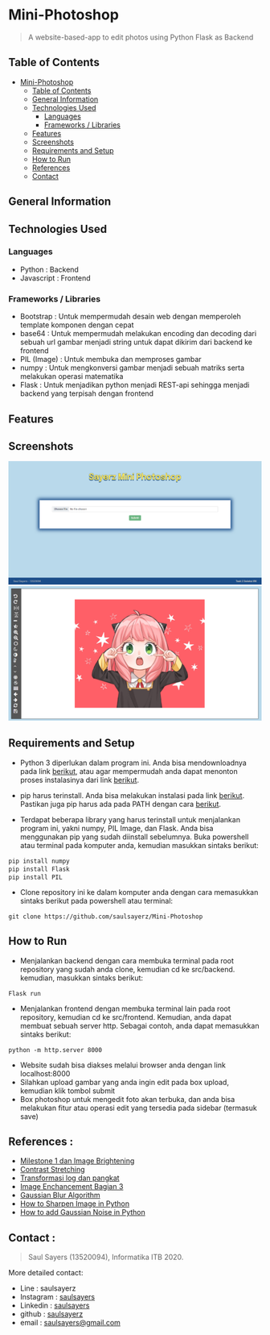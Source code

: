 # Mini-Photoshop
> A website-based-app to edit photos using Python Flask as Backend

## Table of Contents

- [Mini-Photoshop](#mini-photoshop)
  - [Table of Contents](#table-of-contents)
  - [General Information](#general-information)
  - [Technologies Used](#technologies-used)
    - [Languages](#languages)
    - [Frameworks / Libraries](#frameworks--libraries)
  - [Features](#features)
  - [Screenshots](#screenshots)
  - [Requirements and Setup](#requirements-and-setup)
  - [How to Run](#how-to-run)
  - [References](#references)
  - [Contact](#contact)

## General Information

## Technologies Used

### Languages
- Python : Backend
- Javascript : Frontend

### Frameworks / Libraries
- Bootstrap : Untuk mempermudah desain web dengan memperoleh template komponen dengan cepat
- base64 : Untuk mempermudah melakukan encoding dan decoding dari sebuah url gambar menjadi string untuk dapat dikirim dari backend ke frontend
- PIL (Image) : Untuk membuka dan memproses gambar
- numpy : Untuk mengkonversi gambar menjadi sebuah matriks serta melakukan operasi matematika
- Flask : Untuk menjadikan python menjadi REST-api sehingga menjadi backend yang terpisah dengan frontend

## Features

## Screenshots
![main_page.png](./src/Frontend/assets/MainPage.png)
![photoshop.png](./src/Frontend/assets/photoshop.png)

## Requirements and Setup
- Python 3 diperlukan dalam program ini. Anda bisa mendownloadnya pada link <a href="http://www.python.org/downloads/">berikut</a>, atau agar mempermudah anda dapat menonton proses instalasinya dari link <a href="https://www.youtube.com/watch?v=Kn1HF3oD19c">berikut</a>.

- pip harus terinstall. Anda bisa melakukan instalasi pada link <a href="https://pip.pypa.io/en/stable/installation/">berikut</a>. Pastikan juga pip harus ada pada PATH dengan cara <a href="https://www.youtube.com/watch?v=UTUlp6L2zkw">berikut</a>.

- Terdapat beberapa library yang harus terinstall untuk menjalankan program ini, yakni numpy, PIL Image, dan Flask. Anda bisa menggunakan pip yang sudah diinstall sebelumnya. Buka powershell atau terminal pada komputer anda, kemudian masukkan sintaks berikut: 
```
pip install numpy
pip install Flask
pip install PIL
```

- Clone repository ini ke dalam komputer anda dengan cara memasukkan sintaks berikut pada powershell atau terminal:
```
git clone https://github.com/saulsayerz/Mini-Photoshop
```

## How to Run
- Menjalankan backend dengan cara membuka terminal pada root repository yang sudah anda clone, kemudian cd ke src/backend. kemudian, masukkan sintaks berikut:
```
Flask run
```

- Menjalankan frontend dengan membuka terminal lain pada root repository, kemudian cd ke src/frontend. Kemudian, anda dapat membuat sebuah server http. Sebagai contoh, anda dapat memasukkan sintaks berikut:
```
python -m http.server 8000
```
- Website sudah bisa diakses melalui browser anda dengan link localhost:8000
- Silahkan upload gambar yang anda ingin edit pada box upload, kemudian klik tombol submit
- Box photoshop untuk mengedit foto akan terbuka, dan anda bisa melakukan fitur atau operasi edit yang tersedia pada sidebar (termasuk save)

## References :
- <a href="https://informatika.stei.itb.ac.id/~rinaldi.munir/Citra/2020-2021/05-Operasi-dasar-pengolahan-citra-2021.pdf">Milestone 1 dan Image Brightening</a>
- <a href="https://samirkhanal35.medium.com/contrast-stretching-f25e7c4e8e33">Contrast Stretching</a>
- <a href="https://informatika.stei.itb.ac.id/~rinaldi.munir/Citra/2019-2020/09-Image-Enhancement-Bagian1.pdf">Transformasi log dan pangkat</a>
- <a href="https://informatika.stei.itb.ac.id/~rinaldi.munir/Citra/2020-2021/10-Image-Enhancement-Bagian3-2021.pdf">Image Enchancement Bagian 3</a>
- <a href="https://www.pixelstech.net/article/1353768112-Gaussian-Blur-Algorithm#:~:text=Usually%2C%20image%20processing%20software%20will,Gaussian%20distribution%20to%20process%20images">Gaussian Blur Algorithm</a>
- <a href="https://stackoverflow.com/questions/4993082/how-can-i-sharpen-an-image-in-opencv">How to Sharpen Image in Python</a> 
- <a href="https://stackoverflow.com/questions/22937589/how-to-add-noise-gaussian-salt-and-pepper-etc-to-image-in-python-with-opencv">How to add Gaussian Noise in Python</a> 

## Contact :
> Saul Sayers (13520094), Informatika ITB 2020. 

More detailed contact: 
- Line : saulsayerz
- Instagram : <a href="https://www.instagram.com/saulsayers/?hl=en">saulsayers</a> 
- Linkedin : <a href="https://www.linkedin.com/in/saulsayers/?originalSubdomain=id">saulsayers</a>
- github : <a href="https://github.com/saulsayerz">saulsayerz</a>
- email : saulsayers@gmail.com
